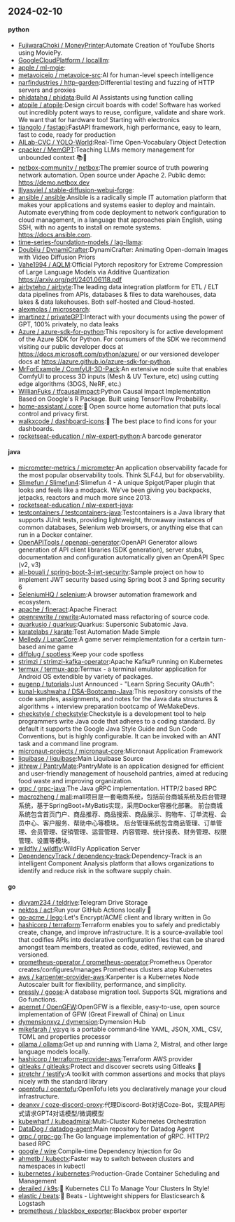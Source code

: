 ## 2024-02-10

#### python
* [FujiwaraChoki / MoneyPrinter](https://github.com/FujiwaraChoki/MoneyPrinter):Automate Creation of YouTube Shorts using MoviePy.
* [GoogleCloudPlatform / localllm](https://github.com/GoogleCloudPlatform/localllm):
* [apple / ml-mgie](https://github.com/apple/ml-mgie):
* [metavoiceio / metavoice-src](https://github.com/metavoiceio/metavoice-src):AI for human-level speech intelligence
* [narfindustries / http-garden](https://github.com/narfindustries/http-garden):Differential testing and fuzzing of HTTP servers and proxies
* [phidatahq / phidata](https://github.com/phidatahq/phidata):Build AI Assistants using function calling
* [atopile / atopile](https://github.com/atopile/atopile):Design circuit boards with code! Software has worked out incredibly potent ways to reuse, configure, validate and share work. We want that for hardware too! Starting with electronics
* [tiangolo / fastapi](https://github.com/tiangolo/fastapi):FastAPI framework, high performance, easy to learn, fast to code, ready for production
* [AILab-CVC / YOLO-World](https://github.com/AILab-CVC/YOLO-World):Real-Time Open-Vocabulary Object Detection
* [cpacker / MemGPT](https://github.com/cpacker/MemGPT):Teaching LLMs memory management for unbounded context 📚🦙
* [netbox-community / netbox](https://github.com/netbox-community/netbox):The premier source of truth powering network automation. Open source under Apache 2. Public demo: https://demo.netbox.dev
* [lllyasviel / stable-diffusion-webui-forge](https://github.com/lllyasviel/stable-diffusion-webui-forge):
* [ansible / ansible](https://github.com/ansible/ansible):Ansible is a radically simple IT automation platform that makes your applications and systems easier to deploy and maintain. Automate everything from code deployment to network configuration to cloud management, in a language that approaches plain English, using SSH, with no agents to install on remote systems. https://docs.ansible.com.
* [time-series-foundation-models / lag-llama](https://github.com/time-series-foundation-models/lag-llama):
* [Doubiiu / DynamiCrafter](https://github.com/Doubiiu/DynamiCrafter):DynamiCrafter: Animating Open-domain Images with Video Diffusion Priors
* [Vahe1994 / AQLM](https://github.com/Vahe1994/AQLM):Official Pytorch repository for Extreme Compression of Large Language Models via Additive Quantization https://arxiv.org/pdf/2401.06118.pdf
* [airbytehq / airbyte](https://github.com/airbytehq/airbyte):The leading data integration platform for ETL / ELT data pipelines from APIs, databases & files to data warehouses, data lakes & data lakehouses. Both self-hosted and Cloud-hosted.
* [alexmolas / microsearch](https://github.com/alexmolas/microsearch):
* [imartinez / privateGPT](https://github.com/imartinez/privateGPT):Interact with your documents using the power of GPT, 100% privately, no data leaks
* [Azure / azure-sdk-for-python](https://github.com/Azure/azure-sdk-for-python):This repository is for active development of the Azure SDK for Python. For consumers of the SDK we recommend visiting our public developer docs at https://docs.microsoft.com/python/azure/ or our versioned developer docs at https://azure.github.io/azure-sdk-for-python.
* [MrForExample / ComfyUI-3D-Pack](https://github.com/MrForExample/ComfyUI-3D-Pack):An extensive node suite that enables ComfyUI to process 3D inputs (Mesh & UV Texture, etc) using cutting edge algorithms (3DGS, NeRF, etc.)
* [WillianFuks / tfcausalimpact](https://github.com/WillianFuks/tfcausalimpact):Python Causal Impact Implementation Based on Google's R Package. Built using TensorFlow Probability.
* [home-assistant / core](https://github.com/home-assistant/core):🏡 Open source home automation that puts local control and privacy first.
* [walkxcode / dashboard-icons](https://github.com/walkxcode/dashboard-icons):🚀 The best place to find icons for your dashboards.
* [rocketseat-education / nlw-expert-python](https://github.com/rocketseat-education/nlw-expert-python):A barcode generator

#### java
* [micrometer-metrics / micrometer](https://github.com/micrometer-metrics/micrometer):An application observability facade for the most popular observability tools. Think SLF4J, but for observability.
* [Slimefun / Slimefun4](https://github.com/Slimefun/Slimefun4):Slimefun 4 - A unique Spigot/Paper plugin that looks and feels like a modpack. We've been giving you backpacks, jetpacks, reactors and much more since 2013.
* [rocketseat-education / nlw-expert-java](https://github.com/rocketseat-education/nlw-expert-java):
* [testcontainers / testcontainers-java](https://github.com/testcontainers/testcontainers-java):Testcontainers is a Java library that supports JUnit tests, providing lightweight, throwaway instances of common databases, Selenium web browsers, or anything else that can run in a Docker container.
* [OpenAPITools / openapi-generator](https://github.com/OpenAPITools/openapi-generator):OpenAPI Generator allows generation of API client libraries (SDK generation), server stubs, documentation and configuration automatically given an OpenAPI Spec (v2, v3)
* [ali-bouali / spring-boot-3-jwt-security](https://github.com/ali-bouali/spring-boot-3-jwt-security):Sample project on how to implement JWT security based using Spring boot 3 and Spring security 6
* [SeleniumHQ / selenium](https://github.com/SeleniumHQ/selenium):A browser automation framework and ecosystem.
* [apache / fineract](https://github.com/apache/fineract):Apache Fineract
* [openrewrite / rewrite](https://github.com/openrewrite/rewrite):Automated mass refactoring of source code.
* [quarkusio / quarkus](https://github.com/quarkusio/quarkus):Quarkus: Supersonic Subatomic Java.
* [karatelabs / karate](https://github.com/karatelabs/karate):Test Automation Made Simple
* [Melledy / LunarCore](https://github.com/Melledy/LunarCore):A game server reimplementation for a certain turn-based anime game
* [diffplug / spotless](https://github.com/diffplug/spotless):Keep your code spotless
* [strimzi / strimzi-kafka-operator](https://github.com/strimzi/strimzi-kafka-operator):Apache Kafka® running on Kubernetes
* [termux / termux-app](https://github.com/termux/termux-app):Termux - a terminal emulator application for Android OS extendible by variety of packages.
* [eugenp / tutorials](https://github.com/eugenp/tutorials):Just Announced - "Learn Spring Security OAuth":
* [kunal-kushwaha / DSA-Bootcamp-Java](https://github.com/kunal-kushwaha/DSA-Bootcamp-Java):This repository consists of the code samples, assignments, and notes for the Java data structures & algorithms + interview preparation bootcamp of WeMakeDevs.
* [checkstyle / checkstyle](https://github.com/checkstyle/checkstyle):Checkstyle is a development tool to help programmers write Java code that adheres to a coding standard. By default it supports the Google Java Style Guide and Sun Code Conventions, but is highly configurable. It can be invoked with an ANT task and a command line program.
* [micronaut-projects / micronaut-core](https://github.com/micronaut-projects/micronaut-core):Micronaut Application Framework
* [liquibase / liquibase](https://github.com/liquibase/liquibase):Main Liquibase Source
* [jithrew / PantryMate](https://github.com/jithrew/PantryMate):PantryMate is an application designed for efficient and user-friendly management of household pantries, aimed at reducing food waste and improving organization.
* [grpc / grpc-java](https://github.com/grpc/grpc-java):The Java gRPC implementation. HTTP/2 based RPC
* [macrozheng / mall](https://github.com/macrozheng/mall):mall项目是一套电商系统，包括前台商城系统及后台管理系统，基于SpringBoot+MyBatis实现，采用Docker容器化部署。 前台商城系统包含首页门户、商品推荐、商品搜索、商品展示、购物车、订单流程、会员中心、客户服务、帮助中心等模块。 后台管理系统包含商品管理、订单管理、会员管理、促销管理、运营管理、内容管理、统计报表、财务管理、权限管理、设置等模块。
* [wildfly / wildfly](https://github.com/wildfly/wildfly):WildFly Application Server
* [DependencyTrack / dependency-track](https://github.com/DependencyTrack/dependency-track):Dependency-Track is an intelligent Component Analysis platform that allows organizations to identify and reduce risk in the software supply chain.

#### go
* [divyam234 / teldrive](https://github.com/divyam234/teldrive):Telegram Drive Storage
* [nektos / act](https://github.com/nektos/act):Run your GitHub Actions locally 🚀
* [go-acme / lego](https://github.com/go-acme/lego):Let's Encrypt/ACME client and library written in Go
* [hashicorp / terraform](https://github.com/hashicorp/terraform):Terraform enables you to safely and predictably create, change, and improve infrastructure. It is a source-available tool that codifies APIs into declarative configuration files that can be shared amongst team members, treated as code, edited, reviewed, and versioned.
* [prometheus-operator / prometheus-operator](https://github.com/prometheus-operator/prometheus-operator):Prometheus Operator creates/configures/manages Prometheus clusters atop Kubernetes
* [aws / karpenter-provider-aws](https://github.com/aws/karpenter-provider-aws):Karpenter is a Kubernetes Node Autoscaler built for flexibility, performance, and simplicity.
* [pressly / goose](https://github.com/pressly/goose):A database migration tool. Supports SQL migrations and Go functions.
* [apernet / OpenGFW](https://github.com/apernet/OpenGFW):OpenGFW is a flexible, easy-to-use, open source implementation of GFW (Great Firewall of China) on Linux
* [dymensionxyz / dymension](https://github.com/dymensionxyz/dymension):Dymension Hub
* [mikefarah / yq](https://github.com/mikefarah/yq):yq is a portable command-line YAML, JSON, XML, CSV, TOML and properties processor
* [ollama / ollama](https://github.com/ollama/ollama):Get up and running with Llama 2, Mistral, and other large language models locally.
* [hashicorp / terraform-provider-aws](https://github.com/hashicorp/terraform-provider-aws):Terraform AWS provider
* [gitleaks / gitleaks](https://github.com/gitleaks/gitleaks):Protect and discover secrets using Gitleaks 🔑
* [stretchr / testify](https://github.com/stretchr/testify):A toolkit with common assertions and mocks that plays nicely with the standard library
* [opentofu / opentofu](https://github.com/opentofu/opentofu):OpenTofu lets you declaratively manage your cloud infrastructure.
* [deanxv / coze-discord-proxy](https://github.com/deanxv/coze-discord-proxy):代理Discord-Bot对话Coze-Bot，实现API形式请求GPT4对话模型/微调模型
* [kubewharf / kubeadmiral](https://github.com/kubewharf/kubeadmiral):Multi-Cluster Kubernetes Orchestration
* [DataDog / datadog-agent](https://github.com/DataDog/datadog-agent):Main repository for Datadog Agent
* [grpc / grpc-go](https://github.com/grpc/grpc-go):The Go language implementation of gRPC. HTTP/2 based RPC
* [google / wire](https://github.com/google/wire):Compile-time Dependency Injection for Go
* [ahmetb / kubectx](https://github.com/ahmetb/kubectx):Faster way to switch between clusters and namespaces in kubectl
* [kubernetes / kubernetes](https://github.com/kubernetes/kubernetes):Production-Grade Container Scheduling and Management
* [derailed / k9s](https://github.com/derailed/k9s):🐶 Kubernetes CLI To Manage Your Clusters In Style!
* [elastic / beats](https://github.com/elastic/beats):🐠 Beats - Lightweight shippers for Elasticsearch & Logstash
* [prometheus / blackbox_exporter](https://github.com/prometheus/blackbox_exporter):Blackbox prober exporter
